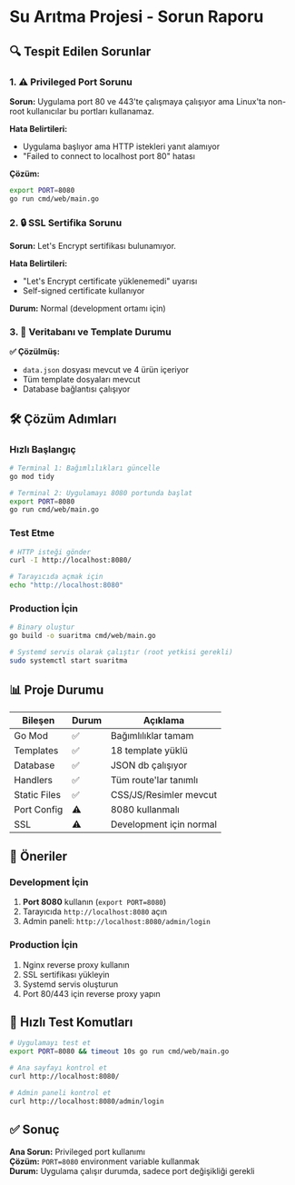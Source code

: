 # Su Arıtma Projesi - Sorun Raporu

## 🔍 Tespit Edilen Sorunlar

### 1. ⚠️ Privileged Port Sorunu
**Sorun:** Uygulama port 80 ve 443'te çalışmaya çalışıyor ama Linux'ta non-root kullanıcılar bu portları kullanamaz.

**Hata Belirtileri:**
- Uygulama başlıyor ama HTTP istekleri yanıt alamıyor
- "Failed to connect to localhost port 80" hatası

**Çözüm:**
```bash
export PORT=8080
go run cmd/web/main.go
```

### 2. 🔒 SSL Sertifika Sorunu  
**Sorun:** Let's Encrypt sertifikası bulunamıyor.

**Hata Belirtileri:**
- "Let's Encrypt certificate yüklenemedi" uyarısı
- Self-signed certificate kullanıyor

**Durum:** Normal (development ortamı için)

### 3. 📁 Veritabanı ve Template Durumu
**✅ Çözülmüş:** 
- `data.json` dosyası mevcut ve 4 ürün içeriyor
- Tüm template dosyaları mevcut
- Database bağlantısı çalışıyor

## 🛠️ Çözüm Adımları

### Hızlı Başlangıç
```bash
# Terminal 1: Bağımlılıkları güncelle
go mod tidy

# Terminal 2: Uygulamayı 8080 portunda başlat
export PORT=8080
go run cmd/web/main.go
```

### Test Etme
```bash
# HTTP isteği gönder
curl -I http://localhost:8080/

# Tarayıcıda açmak için
echo "http://localhost:8080"
```

### Production İçin
```bash
# Binary oluştur
go build -o suaritma cmd/web/main.go

# Systemd servis olarak çalıştır (root yetkisi gerekli)
sudo systemctl start suaritma
```

## 📊 Proje Durumu

| Bileşen | Durum | Açıklama |
|---------|-------|----------|
| Go Mod | ✅ | Bağımlılıklar tamam |
| Templates | ✅ | 18 template yüklü |
| Database | ✅ | JSON db çalışıyor |
| Handlers | ✅ | Tüm route'lar tanımlı |
| Static Files | ✅ | CSS/JS/Resimler mevcut |
| Port Config | ⚠️ | 8080 kullanmalı |
| SSL | ⚠️ | Development için normal |

## 🚀 Öneriler

### Development İçin
1. **Port 8080** kullanın (`export PORT=8080`)
2. Tarayıcıda `http://localhost:8080` açın
3. Admin paneli: `http://localhost:8080/admin/login`

### Production İçin  
1. Nginx reverse proxy kullanın
2. SSL sertifikası yükleyin
3. Systemd servis oluşturun
4. Port 80/443 için reverse proxy yapın

## 🔧 Hızlı Test Komutları

```bash
# Uygulamayı test et
export PORT=8080 && timeout 10s go run cmd/web/main.go

# Ana sayfayı kontrol et  
curl http://localhost:8080/

# Admin paneli kontrol et
curl http://localhost:8080/admin/login
```

## ✅ Sonuç

**Ana Sorun:** Privileged port kullanımı  
**Çözüm:** `PORT=8080` environment variable kullanmak  
**Durum:** Uygulama çalışır durumda, sadece port değişikliği gerekli
